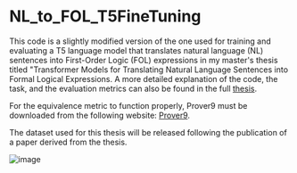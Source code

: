 # NL_to_FOL_T5FineTuning

This code is a slightly modified version of the one used for training and evaluating a T5 language model that translates natural language (NL) sentences into First-Order Logic (FOL) expressions in my master's thesis titled "Transformer Models for Translating Natural Language Sentences into Formal Logical Expressions. A more detailed explanation of the code, the task, and the evaluation metrics can also be found in the full [thesis](https://open.metu.edu.tr/handle/11511/109445).

For the equivalence metric to function properly, Prover9 must be downloaded from the following website: [Prover9](https://www.cs.unm.edu/~mccune/prover9/).

The dataset used for this thesis will be released following the publication of a paper derived from the thesis.

![image](https://github.com/user-attachments/assets/62c494bd-a534-4bae-a711-ecbd7ee25ed8)

